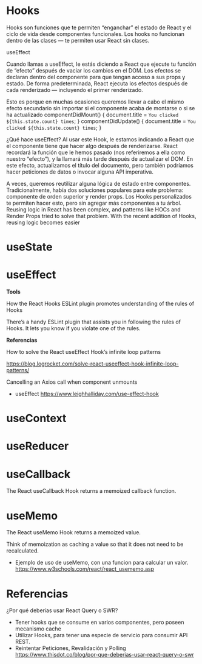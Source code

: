 # Hooks


Hooks son funciones que te permiten “enganchar” el estado de React y el ciclo de vida desde componentes funcionales. Los hooks no funcionan dentro de las clases — te permiten usar React sin clases.

useEffect

Cuando llamas a useEffect, le estás diciendo a React que ejecute tu función de “efecto” después de vaciar los cambios en el DOM. Los efectos se declaran dentro del componente para que tengan acceso a sus props y estado. De forma predeterminada, React ejecuta los efectos después de cada renderizado — incluyendo el primer renderizado.

Esto es porque en muchas ocasiones queremos llevar a cabo el mismo efecto secundario sin importar si el componente acaba de montarse o si se ha actualizado
componentDidMount() {    document.title = `You clicked ${this.state.count} times`;  }  componentDidUpdate() {    document.title = `You clicked ${this.state.count} times`;  }

¿Qué hace useEffect? Al usar este Hook, le estamos indicando a React que el componente tiene que hacer algo después de renderizarse. React recordará la función que le hemos pasado (nos referiremos a ella como nuestro “efecto”), y la llamará más tarde después de actualizar el DOM. En este efecto, actualizamos el título del documento, pero también podríamos hacer peticiones de datos o invocar alguna API imperativa.

A veces, queremos reutilizar alguna lógica de estado entre componentes. Tradicionalmente, había dos soluciones populares para este problema: componente de orden superior y render props. Los Hooks personalizados te permiten hacer esto, pero sin agregar más componentes a tu árbol.
Reusing logic in React has been complex, and patterns like HOCs and Render Props tried to solve that problem. With the recent addition of Hooks, reusing logic becomes easier

# useState

# useEffect


**Tools**

How the React Hooks ESLint plugin promotes understanding of the rules of Hooks

There’s a handy ESLint plugin that assists you in following the rules of Hooks. It lets you know if you violate one of the rules.



**Referencias**

How to solve the React useEffect Hook’s infinite loop patterns

https://blog.logrocket.com/solve-react-useeffect-hook-infinite-loop-patterns/

Cancelling an Axios call when component unmounts
- useEffect
https://www.leighhalliday.com/use-effect-hook


# useContext

# useReducer

# useCallback

The React useCallback Hook returns a memoized callback function.

# useMemo

The React useMemo Hook returns a memoized value.

Think of memoization as caching a value so that it does not need to be recalculated.
- Ejemplo de uso de useMemo, con una funcion para calcular un valor.
https://www.w3schools.com/react/react_usememo.asp


# Referencias

¿Por qué deberías usar React Query o SWR?
- Tener hooks que se consume en varios componentes, pero poseen mecanismo cache
- Utilizar Hooks, para tener una especie de servicio para consumir API REST.
- Reintentar Peticiones, Revalidación y Polling
https://www.thisdot.co/blog/por-que-deberias-usar-react-query-o-swr


